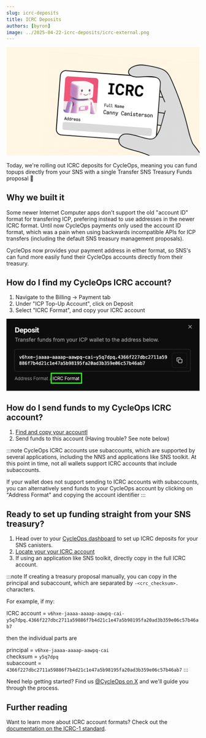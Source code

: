 ```yaml
---
slug: icrc-deposits
title: ICRC Deposits
authors: [byron]
image: ../2025-04-22-icrc-deposits/icrc-external.png
---
```


[![](./icrc-internal.png)](/changelog/icrc-deposits)

Today, we're rolling out ICRC deposits for CycleOps, meaning you can fund topups directly from your SNS with a single Transfer SNS Treasury Funds proposal 🎉

<!-- truncate -->

## Why we built it

Some newer Internet Computer apps don't support the old "account ID" format for transfering ICP, prefering instead to use addresses in the newer ICRC format. Until now CycleOps payments only used the account ID format, which was a pain when using backwards incompatible APIs for ICP transfers (including the default SNS treasury management proposals).

CycleOps now provides your payment address in either format, so SNS's can fund more easily fund their CycleOps accounts directly from their treasury.

## How do I find my CycleOps ICRC account?

1. Navigate to the Billing -> Payment tab
2. Under "ICP Top-Up Account", click on Deposit
3. Select "ICRC Format", and copy your ICRC account

![screenshot-icrc-format](./screenshot_icrc_format.png)

## How do I send funds to my CycleOps ICRC account?

1. [Find and copy your accountl](#how-do-i-find-my-cycleops-icrc-account)
2. Send funds to this account (Having trouble? See note below)

:::note
CycleOps ICRC accounts use subaccounts, which are supported by several applications, including the NNS and applications like SNS toolkit. At this point in time, not all wallets support ICRC accounts that include subaccounts.

If your wallet does not support sending to ICRC accounts with subaccounts, you can alternatively send funds to your CycleOps account by clicking on "Address Format" and copying the account identifier
:::

## Ready to set up funding straight from your SNS treasury?

1. Head over to your [CycleOps dashboard](https://cycleops.dev/app/) to set up ICRC deposits for your SNS canisters.
2. [Locate your your ICRC account](#how-do-i-find-my-cycleops-icrc-account)
3. If using an application like SNS toolkit, directly copy in the full ICRC account.

:::note
If creating a treasury proposal manually, you can copy in the principal and subaccount, which are separated by `-<crc_checksum>.` characters.

For example, if my: 

ICRC account = `v6hxe-jaaaa-aaaap-aawpq-cai-y5q7dpq.4366f227dbc2711a59886f7b4d21c1e47a5b98195fa20ad3b359e06c57b46ab7`

then the individual parts are

principal = `v6hxe-jaaaa-aaaap-aawpq-cai` <br/>
checksum = `y5q7dpq` <br/>
subaccount = `4366f227dbc2711a59886f7b4d21c1e47a5b98195fa20ad3b359e06c57b46ab7`
:::

Need help getting started? Find us [@CycleOps on X](https://x.com/CycleOps) and we'll guide you through the process.

## Further reading

Want to learn more about ICRC account formats? Check out the [documentation on the ICRC-1 standard](https://internetcomputer.org/docs/references/icrc1-standard#non-default-accounts).
